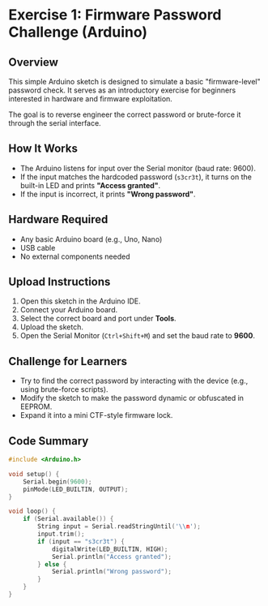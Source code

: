 # Exercise 1: Firmware Password Challenge (Arduino)

## Overview

This simple Arduino sketch is designed to simulate a basic "firmware-level" password check. It serves as an introductory exercise for beginners interested in hardware and firmware exploitation.

The goal is to reverse engineer the correct password or brute-force it through the serial interface.

## How It Works

- The Arduino listens for input over the Serial monitor (baud rate: 9600).
- If the input matches the hardcoded password (`s3cr3t`), it turns on the built-in LED and prints **"Access granted"**.
- If the input is incorrect, it prints **"Wrong password"**.

## Hardware Required

- Any basic Arduino board (e.g., Uno, Nano)
- USB cable
- No external components needed

## Upload Instructions

1. Open this sketch in the Arduino IDE.
2. Connect your Arduino board.
3. Select the correct board and port under **Tools**.
4. Upload the sketch.
5. Open the Serial Monitor (`Ctrl+Shift+M`) and set the baud rate to **9600**.

## Challenge for Learners

- Try to find the correct password by interacting with the device (e.g., using brute-force scripts).
- Modify the sketch to make the password dynamic or obfuscated in EEPROM.
- Expand it into a mini CTF-style firmware lock.

## Code Summary

```cpp
#include <Arduino.h>

void setup() {
    Serial.begin(9600);
    pinMode(LED_BUILTIN, OUTPUT);
}

void loop() {
    if (Serial.available()) {
        String input = Serial.readStringUntil('\\n');
        input.trim();
        if (input == "s3cr3t") {
            digitalWrite(LED_BUILTIN, HIGH);
            Serial.println("Access granted");
        } else {
            Serial.println("Wrong password");
        }
    }
}
